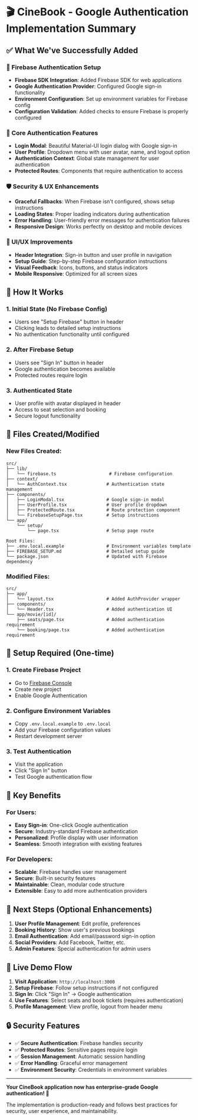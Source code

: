 # 🎬 CineBook - Google Authentication Implementation Summary

## ✅ What We've Successfully Added

### 🔐 Firebase Authentication Setup

- **Firebase SDK Integration**: Added Firebase SDK for web applications
- **Google Authentication Provider**: Configured Google sign-in functionality
- **Environment Configuration**: Set up environment variables for Firebase config
- **Configuration Validation**: Added checks to ensure Firebase is properly configured

### 🎯 Core Authentication Features

- **Login Modal**: Beautiful Material-UI login dialog with Google sign-in
- **User Profile**: Dropdown menu with user avatar, name, and logout option
- **Authentication Context**: Global state management for user authentication
- **Protected Routes**: Components that require authentication to access

### 🛡️ Security & UX Enhancements

- **Graceful Fallbacks**: When Firebase isn't configured, shows setup instructions
- **Loading States**: Proper loading indicators during authentication
- **Error Handling**: User-friendly error messages for authentication failures
- **Responsive Design**: Works perfectly on desktop and mobile devices

### 📱 UI/UX Improvements

- **Header Integration**: Sign-in button and user profile in navigation
- **Setup Guide**: Step-by-step Firebase configuration instructions
- **Visual Feedback**: Icons, buttons, and status indicators
- **Mobile Responsive**: Optimized for all screen sizes

## 🚀 How It Works

### 1. **Initial State (No Firebase Config)**

- Users see "Setup Firebase" button in header
- Clicking leads to detailed setup instructions
- No authentication functionality until configured

### 2. **After Firebase Setup**

- Users see "Sign In" button in header
- Google authentication becomes available
- Protected routes require login

### 3. **Authenticated State**

- User profile with avatar displayed in header
- Access to seat selection and booking
- Secure logout functionality

## 📁 Files Created/Modified

### New Files Created:

```
src/
├── lib/
│   └── firebase.ts                    # Firebase configuration
├── context/
│   └── AuthContext.tsx               # Authentication state management
├── components/
│   ├── LoginModal.tsx                # Google sign-in modal
│   ├── UserProfile.tsx               # User profile dropdown
│   ├── ProtectedRoute.tsx            # Route protection component
│   └── FirebaseSetupPage.tsx         # Setup instructions
└── app/
    └── setup/
        └── page.tsx                  # Setup page route

Root Files:
├── .env.local.example                # Environment variables template
├── FIREBASE_SETUP.md                 # Detailed setup guide
└── package.json                      # Updated with Firebase dependency
```

### Modified Files:

```
src/
├── app/
│   └── layout.tsx                    # Added AuthProvider wrapper
├── components/
│   └── Header.tsx                    # Added authentication UI
└── app/movie/[id]/
    ├── seats/page.tsx                # Added authentication requirement
    └── booking/page.tsx              # Added authentication requirement
```

## 🔧 Setup Required (One-time)

### 1. **Create Firebase Project**

- Go to [Firebase Console](https://console.firebase.google.com/)
- Create new project
- Enable Google Authentication

### 2. **Configure Environment Variables**

- Copy `.env.local.example` to `.env.local`
- Add your Firebase configuration values
- Restart development server

### 3. **Test Authentication**

- Visit the application
- Click "Sign In" button
- Test Google authentication flow

## 🎯 Key Benefits

### For Users:

- **Easy Sign-in**: One-click Google authentication
- **Secure**: Industry-standard Firebase authentication
- **Personalized**: Profile display with user information
- **Seamless**: Smooth integration with existing features

### For Developers:

- **Scalable**: Firebase handles user management
- **Secure**: Built-in security features
- **Maintainable**: Clean, modular code structure
- **Extensible**: Easy to add more authentication providers

## 🚀 Next Steps (Optional Enhancements)

1. **User Profile Management**: Edit profile, preferences
2. **Booking History**: Show user's previous bookings
3. **Email Authentication**: Add email/password sign-in option
4. **Social Providers**: Add Facebook, Twitter, etc.
5. **Admin Features**: Special authentication for admin users

## 📱 Live Demo Flow

1. **Visit Application**: `http://localhost:3000`
2. **Setup Firebase**: Follow setup instructions if not configured
3. **Sign In**: Click "Sign In" → Google authentication
4. **Use Features**: Select seats and book tickets (requires authentication)
5. **Profile Management**: View profile, logout from header menu

## 🔒 Security Features

- ✅ **Secure Authentication**: Firebase handles security
- ✅ **Protected Routes**: Sensitive pages require login
- ✅ **Session Management**: Automatic session handling
- ✅ **Error Handling**: Graceful error management
- ✅ **Environment Security**: Credentials in environment variables

---

**Your CineBook application now has enterprise-grade Google authentication! 🎉**

The implementation is production-ready and follows best practices for security, user experience, and maintainability.
